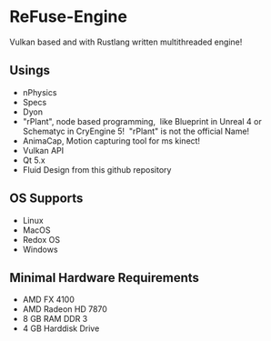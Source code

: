 # ReFuse-Engine
Vulkan based and with Rustlang written multithreaded engine!

## Usings

- nPhysics 
- Specs
- Dyon
- "rPlant", node based programming,
  like Blueprint in Unreal 4 or Schematyc in CryEngine 5!
  "rPlant" is not the official Name!
- AnimaCap, Motion capturing tool for ms kinect!
- Vulkan API
- Qt 5.x
- Fluid Design from this github repository 

## OS Supports

- Linux
- MacOS
- Redox OS
- Windows

## Minimal Hardware Requirements

- AMD FX 4100
- AMD Radeon HD 7870
- 8 GB RAM DDR 3
- 4 GB Harddisk Drive 

